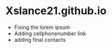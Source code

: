 # Xslance21.github.io

- Fixing the lorem ipsum
- Adding cellphonenumber link
- adding final contacts 